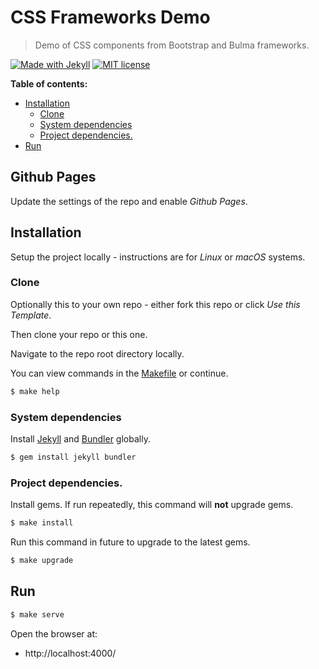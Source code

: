 # CSS Frameworks Demo
> Demo of CSS components from Bootstrap and Bulma frameworks.

[![Made with Jekyll](https://img.shields.io/badge/Made%20with-Jekyll-blue.svg)](https://jekyllrb.com)
[![MIT license](https://img.shields.io/badge/License-MIT-blue.svg)](https://github.com/MichaelCurrin/css-frameworks-demo/blob/master/LICENSE)

**Table of contents:**

- [Installation](#installation)
    - [Clone](#clone)
    - [System dependencies](#system-dependencies)
    - [Project dependencies.](#project-dependencies)
- [Run](#run)

## Github Pages

Update the settings of the repo and enable _Github Pages_.

## Installation

Setup the project locally - instructions are for _Linux_ or _macOS_ systems.

### Clone

Optionally this to your own repo - either fork this repo or click _Use this Template_.

Then clone your repo or this one.

Navigate to the repo root directory locally.

You can view commands in the [Makefile](./Makefile) or continue.

```bash
$ make help
```

### System dependencies

Install [Jekyll](https://jekyllrb.com/) and [Bundler](https://bundler.io/) globally.

```bash
$ gem install jekyll bundler
```

### Project dependencies.

Install gems. If run repeatedly, this command will **not** upgrade gems.

```bash
$ make install
```

Run this command in future to upgrade to the latest gems.

```bash
$ make upgrade
```

## Run

```bash
$ make serve
```

Open the browser at:

- http://localhost:4000/
